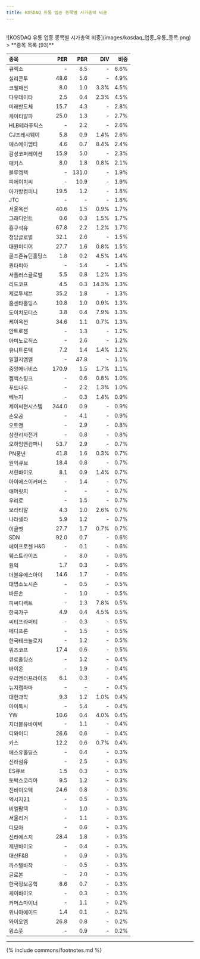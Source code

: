 ```yaml
---
title: KOSDAQ 유통 업종 종목별 시가총액 비중
---
```

<br>
![KOSDAQ 유통 업종 종목별 시가총액 비중](images/kosdaq_업종_유통_종목.png)
<br>
> **종목 목록 (93)**<a id="list"></a>

| **종목** | **PER** | **PBR** | **DIV** | **비중** |
| :------- | ------: | ------: | ------: | -------: |
| 큐렉소 | - | 8.5 | - | 6.6% |
| 실리콘투 | 48.6 | 5.6 | - | 4.9% |
| 코웰패션 | 8.0 | 1.0 | 3.3% | 4.5% |
| 다우데이타 | 2.5 | 0.4 | 2.3% | 4.5% |
| 미래반도체 | 15.7 | 4.3 | - | 2.8% |
| 케이티알파 | 25.0 | 1.3 | - | 2.7% |
| HLB테라퓨틱스 | - | 2.2 | - | 2.6% |
| CJ프레시웨이 | 5.8 | 0.9 | 1.4% | 2.6% |
| 에스에이엠티 | 4.6 | 0.7 | 8.4% | 2.4% |
| 감성코퍼레이션 | 15.9 | 5.0 | - | 2.3% |
| 매커스 | 8.0 | 1.8 | 0.8% | 2.1% |
| 블루엠텍 | - | 131.0 | - | 1.9% |
| 피에이치씨 | - | 10.9 | - | 1.9% |
| 아가방컴퍼니 | 19.5 | 1.2 | - | 1.8% |
| JTC | - | - | - | 1.8% |
| 서울옥션 | 40.6 | 1.5 | 0.9% | 1.7% |
| 그래디언트 | 0.6 | 0.3 | 1.5% | 1.7% |
| 흥구석유 | 67.8 | 2.2 | 1.2% | 1.7% |
| 청담글로벌 | 32.1 | 2.6 | - | 1.5% |
| 대원미디어 | 27.7 | 1.6 | 0.8% | 1.5% |
| 골프존뉴딘홀딩스 | 1.8 | 0.2 | 4.5% | 1.4% |
| 퀀타피아 | - | 5.4 | - | 1.4% |
| 서플러스글로벌 | 5.5 | 0.8 | 1.2% | 1.3% |
| 리드코프 | 4.5 | 0.3 | 14.3% | 1.3% |
| 제로투세븐 | 35.2 | 1.8 | - | 1.3% |
| 홈센타홀딩스 | 10.8 | 1.0 | 0.9% | 1.3% |
| 도이치모터스 | 3.8 | 0.4 | 7.9% | 1.3% |
| 케이옥션 | 34.6 | 1.1 | 0.7% | 1.3% |
| 안트로젠 | - | 1.3 | - | 1.2% |
| 아미노로직스 | - | 2.6 | - | 1.2% |
| 유니트론텍 | 7.2 | 1.4 | 1.4% | 1.2% |
| 일월지엠엘 | - | 47.8 | - | 1.1% |
| 중앙에너비스 | 170.9 | 1.5 | 1.7% | 1.1% |
| 젬백스링크 | - | 0.6 | 0.8% | 1.0% |
| 푸드나무 | - | 2.2 | 1.3% | 1.0% |
| 베뉴지 | - | 0.3 | 1.4% | 0.9% |
| 제이씨현시스템 | 344.0 | 0.9 | - | 0.9% |
| 손오공 | - | 4.1 | - | 0.9% |
| 오토앤 | - | 2.9 | - | 0.8% |
| 삼천리자전거 | - | 0.8 | - | 0.8% |
| 오하임앤컴퍼니 | 53.7 | 2.9 | - | 0.7% |
| PN풍년 | 41.8 | 1.6 | 0.3% | 0.7% |
| 원익큐브 | 18.4 | 0.8 | - | 0.7% |
| 서린바이오 | 8.1 | 0.9 | 1.4% | 0.7% |
| 아이에스이커머스 | - | 1.4 | - | 0.7% |
| 애머릿지 | - | - | - | 0.7% |
| 우리로 | - | 1.5 | - | 0.7% |
| 보라티알 | 4.3 | 1.0 | 2.6% | 0.7% |
| 나라셀라 | 5.9 | 1.2 | - | 0.7% |
| 이글벳 | 27.7 | 1.7 | 0.7% | 0.7% |
| SDN | 92.0 | 0.7 | - | 0.6% |
| 에이프로젠 H&G | - | 0.1 | - | 0.6% |
| 웨스트라이즈 | - | 8.0 | - | 0.6% |
| 원익 | 1.7 | 0.3 | - | 0.6% |
| 더블유에스아이 | 14.6 | 1.7 | - | 0.6% |
| 대명소노시즌 | - | 0.5 | - | 0.5% |
| 바른손 | - | 1.0 | - | 0.5% |
| 피씨디렉트 | - | 1.3 | 7.8% | 0.5% |
| 한국가구 | 4.9 | 0.4 | 4.5% | 0.5% |
| 씨티프라퍼티 | - | 0.3 | - | 0.5% |
| 메디프론 | - | 1.5 | - | 0.5% |
| 한국테크놀로지 | - | 1.2 | - | 0.5% |
| 위즈코프 | 17.4 | 0.6 | - | 0.5% |
| 큐로홀딩스 | - | 1.2 | - | 0.4% |
| 바이온 | - | 1.9 | - | 0.4% |
| 우리엔터프라이즈 | 6.1 | 0.3 | - | 0.4% |
| 뉴지랩파마 | - | - | - | 0.4% |
| 대한과학 | 9.3 | 1.2 | 1.0% | 0.4% |
| 아이톡시 | - | 5.4 | - | 0.4% |
| YW | 10.6 | 0.4 | 4.0% | 0.4% |
| 지더블유바이텍 | - | 1.1 | - | 0.4% |
| 디와이디 | 26.6 | 0.6 | - | 0.4% |
| 카스 | 12.2 | 0.6 | 0.7% | 0.4% |
| 에스유홀딩스 | - | 0.4 | - | 0.3% |
| 신라섬유 | - | 2.5 | - | 0.3% |
| ES큐브 | 1.5 | 0.3 | - | 0.3% |
| 토박스코리아 | 9.5 | 1.2 | - | 0.3% |
| 진바이오텍 | 24.6 | 0.8 | - | 0.3% |
| 엑서지21 | - | 0.5 | - | 0.3% |
| 비엘팜텍 | - | 1.0 | - | 0.3% |
| 서울리거 | - | 1.1 | - | 0.3% |
| 디모아 | - | 0.6 | - | 0.3% |
| 신라에스지 | 28.4 | 1.8 | - | 0.3% |
| 제넨바이오 | - | 0.4 | - | 0.3% |
| 대산F&B | - | 0.9 | - | 0.3% |
| 까스텔바작 | - | 0.5 | - | 0.3% |
| 글로본 | - | 2.0 | - | 0.3% |
| 한국정보공학 | 8.6 | 0.7 | - | 0.3% |
| 케이바이오 | - | 0.3 | - | 0.3% |
| 커머스마이너 | - | 1.1 | - | 0.2% |
| 위니아에이드 | 1.4 | 0.1 | - | 0.2% |
| 와이오엠 | 26.8 | 0.8 | - | 0.2% |
| 윙스풋 | - | 0.9 | - | 0.2% |

---
{% include commons/footnotes.md %}